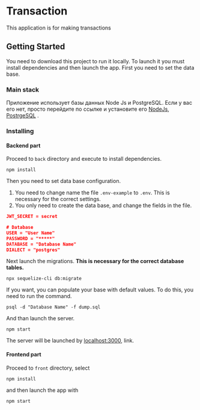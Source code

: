 # Transaction 

This application is for making transactions

## Getting Started
You need to download this project to run it locally.
To launch it you must install dependencies and then launch the app. First you need to set the data base.

### Main stack
Приложение использует базы данных Node Js и PostgreSQL.
Если у вас его нет, просто перейдите по ссылке и установите его
[NodeJs](https://nodejs.org),
[PostrgeSQL](https://www.postgresql.org/) .



### Installing 

#### Backend part
Proceed to `back` directory and execute to install dependencies.

```
npm install
```
Then you need to set data base configuration. 
 1) You need to change name the file `.env-example` to `.env`.
    This is necessary for the correct settings.
 2) You only need to create the data base, and change the fields in the file.
 
 ```json 
JWT_SECRET = secret

# Database
USER = "User Name"
PASSWORD = "*****"
DATABASE = "Database Name"
DIALECT = "postgres"

```
Next launch the migrations. <b>This is necessary for the correct database tables.</b>

```
npx sequelize-cli db:migrate
```

If you want, you can populate your base with default values. To do this, you need to run the command.
```
psql -d "Database Name" -f dump.sql
```

And than launch the server.

```
npm start
```

The server will be launched by [localhost:3000](http://localhost:3000), link.

#### Frontend part

Proceed to `front` directory, select 
```
npm install
```
and then launch the app with 
```
npm start
```




